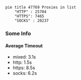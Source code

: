 
```mermaid
pie title 47769 Proxies in list
    "HTTP" : 25704
    "HTTPS": 7465
    "SOCKS" : 20237
```

### Some Info
#### Average Timeout

- mixed: 3.1s
- http: 1.5s
- https: 8.5s
- socks: 6.2s